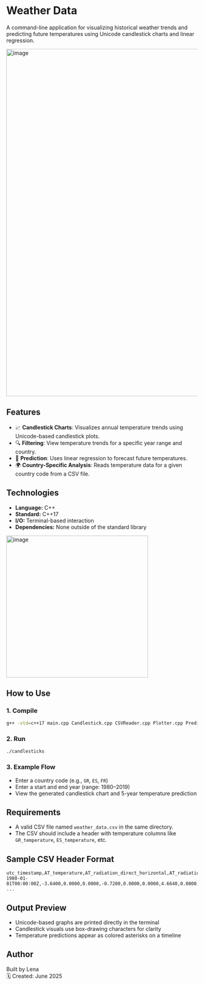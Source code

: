 # Weather Data

A command-line application for visualizing historical weather trends and predicting future temperatures using Unicode candlestick charts and linear regression.

<img width="913" alt="image" src="https://github.com/user-attachments/assets/310cb7dc-df38-4723-8f24-9e9d7a530ac7" />


## Features

- 📈 **Candlestick Charts**: Visualizes annual temperature trends using Unicode-based candlestick plots.
- 🔍 **Filtering**: View temperature trends for a specific year range and country.
- 🧠 **Prediction**: Uses linear regression to forecast future temperatures.
- 🌍 **Country-Specific Analysis**: Reads temperature data for a given country code from a CSV file.

## Technologies

- **Language:** C++
- **Standard:** C++17
- **I/O:** Terminal-based interaction
- **Dependencies:** None outside of the standard library

<img width="373" alt="image" src="https://github.com/user-attachments/assets/72ae368d-6762-4efc-b352-9153209ebd3b" />


## How to Use

### 1. Compile

```bash
g++ -std=c++17 main.cpp Candlestick.cpp CSVReader.cpp Plotter.cpp Predictor.cpp WeatherData.cpp -o candlesticks
```

### 2. Run

```bash
./candlesticks
```

### 3. Example Flow

- Enter a country code (e.g., `GR`, `ES`, `FR`)
- Enter a start and end year (range: 1980–2019)
- View the generated candlestick chart and 5-year temperature prediction

## Requirements

- A valid CSV file named `weather_data.csv` in the same directory.
- The CSV should include a header with temperature columns like `GR_temperature`, `ES_temperature`, etc.

## Sample CSV Header Format

```
utc_timestamp,AT_temperature,AT_radiation_direct_horizontal,AT_radiation_diffuse_horizontal,BE_temperature,BE_radiation_direct_horizontal,BE_radiation_diffuse_horizontal,BG_temperature,BG_radiation_direct_horizontal,BG_radiation_diffuse_horizontal,CH_temperature,CH_radiation_direct_horizontal,CH_radiation_diffuse_horizontal,CZ_temperature,CZ_radiation_direct_horizontal,CZ_radiation_diffuse_horizontal,DE_temperature,DE_radiation_direct_horizontal,DE_radiation_diffuse_horizontal,DK_temperature,DK_radiation_direct_horizontal,DK_radiation_diffuse_horizontal,EE_temperature,EE_radiation_direct_horizontal,EE_radiation_diffuse_horizontal,ES_temperature,ES_radiation_direct_horizontal,ES_radiation_diffuse_horizontal,FI_temperature,FI_radiation_direct_horizontal,FI_radiation_diffuse_horizontal,FR_temperature,FR_radiation_direct_horizontal,FR_radiation_diffuse_horizontal,GB_temperature,GB_radiation_direct_horizontal,GB_radiation_diffuse_horizontal,GR_temperature,GR_radiation_direct_horizontal,GR_radiation_diffuse_horizontal,HR_temperature,HR_radiation_direct_horizontal,HR_radiation_diffuse_horizontal,HU_temperature,HU_radiation_direct_horizontal,HU_radiation_diffuse_horizontal,IE_temperature,IE_radiation_direct_horizontal,IE_radiation_diffuse_horizontal,IT_temperature,IT_radiation_direct_horizontal,IT_radiation_diffuse_horizontal,LT_temperature,LT_radiation_direct_horizontal,LT_radiation_diffuse_horizontal,LU_temperature,LU_radiation_direct_horizontal,LU_radiation_diffuse_horizontal,LV_temperature,LV_radiation_direct_horizontal,LV_radiation_diffuse_horizontal,NL_temperature,NL_radiation_direct_horizontal,NL_radiation_diffuse_horizontal,NO_temperature,NO_radiation_direct_horizontal,NO_radiation_diffuse_horizontal,PL_temperature,PL_radiation_direct_horizontal,PL_radiation_diffuse_horizontal,PT_temperature,PT_radiation_direct_horizontal,PT_radiation_diffuse_horizontal,RO_temperature,RO_radiation_direct_horizontal,RO_radiation_diffuse_horizontal,SE_temperature,SE_radiation_direct_horizontal,SE_radiation_diffuse_horizontal,SI_temperature,SI_radiation_direct_horizontal,SI_radiation_diffuse_horizontal,SK_temperature,SK_radiation_direct_horizontal,SK_radiation_diffuse_horizontal
1980-01-01T00:00:00Z,-3.6400,0.0000,0.0000,-0.7200,0.0000,0.0000,4.6640,0.0000,0.0000,-6.2870,0.0000,0.0000,-3.4220,0.0000,0.0000,-1.2610,0.0000,0.0000,-1.8700,0.0000,0.0000,-7.0600,0.0000,0.0000,8.0660,0.0000,0.0000,-6.2540,0.0000,0.0000,-0.5370,0.0000,0.0000,-1.2490,0.0000,0.0000,9.9120,0.0000,0.0000,-0.8800,0.0000,0.0000,-3.0210,0.0000,0.0000,1.2920,0.0000,0.0000,0.3010,0.0000,0.0000,-6.5410,0.0000,0.0000,-5.1500,0.0000,0.0000,-7.1660,0.0000,0.0000,2.3820,0.0000,0.0000,-7.0380,0.0000,0.0000,-3.7210,0.0000,0.0000,12.8620,0.0000,0.0000,-0.0310,0.0000,0.0000,-3.9450,0.0000,0.0000,-3.0550,0.0000,0.0000,-4.6480,0.0000,0.0000
...
```

## Output Preview

- Unicode-based graphs are printed directly in the terminal
- Candlestick visuals use box-drawing characters for clarity
- Temperature predictions appear as colored asterisks on a timeline

## Author

Built by Lena  
🗓️ Created: June 2025
